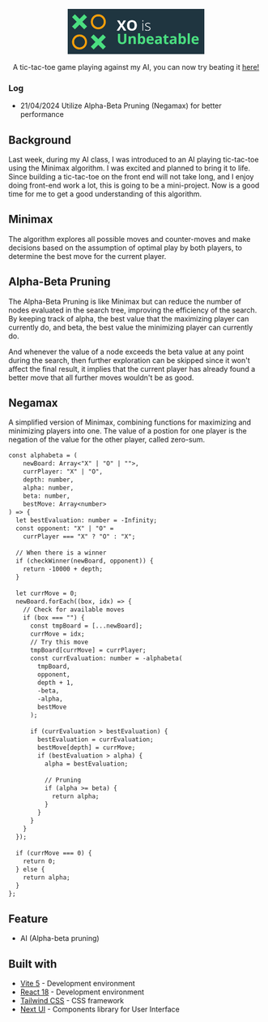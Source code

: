 <p align="center">
  <a href="https://photkosee.github.io/xo-is-unbeatable/">
    <img width="270" src="./public/images/logo.png">
  </a>
</p>
<p align="center">
A tic-tac-toe game playing against my AI, you can now try beating it <a href="https://photkosee.github.io/xo-is-unbeatable/">here!</a>
</p>

### Log

- 21/04/2024 Utilize Alpha-Beta Pruning (Negamax) for better performance

## Background

Last week, during my AI class, I was introduced to an AI playing tic-tac-toe using the Minimax algorithm. I was excited and planned to bring it to life. Since building a tic-tac-toe on the front end will not take long, and I enjoy doing front-end work a lot, this is going to be a mini-project. Now is a good time for me to get a good understanding of this algorithm.

## Minimax

The algorithm explores all possible moves and counter-moves and make decisions based on the assumption of optimal play by both players, to determine the best move for the current player.

## Alpha-Beta Pruning

The Alpha-Beta Pruning is like Minimax but can reduce the number of nodes evaluated in the search tree, improving the efficiency of the search. By keeping track of alpha, the best value that the maximizing player can currently do, and beta, the best value the minimizing player can currently do.

And whenever the value of a node exceeds the beta value at any point during the search, then further exploration can be skipped since it won't affect the final result, it implies that the current player has already found a better move that all further moves wouldn't be as good.

## Negamax

A simplified version of Minimax, combining functions for maximizing and minimizing players into one. The value of a postion for one player is the negation of the value for the other player, called zero-sum.

```
const alphabeta = (
    newBoard: Array<"X" | "O" | "">,
    currPlayer: "X" | "O",
    depth: number,
    alpha: number,
    beta: number,
    bestMove: Array<number>
) => {
  let bestEvaluation: number = -Infinity;
  const opponent: "X" | "O" =
    currPlayer === "X" ? "O" : "X";

  // When there is a winner
  if (checkWinner(newBoard, opponent)) {
    return -10000 + depth;
  }

  let currMove = 0;
  newBoard.forEach((box, idx) => {
    // Check for available moves
    if (box === "") {
      const tmpBoard = [...newBoard];
      currMove = idx;
      // Try this move
      tmpBoard[currMove] = currPlayer;
      const currEvaluation: number = -alphabeta(
        tmpBoard,
        opponent,
        depth + 1,
        -beta,
        -alpha,
        bestMove
      );

      if (currEvaluation > bestEvaluation) {
        bestEvaluation = currEvaluation;
        bestMove[depth] = currMove;
        if (bestEvaluation > alpha) {
          alpha = bestEvaluation;

          // Pruning
          if (alpha >= beta) {
            return alpha;
          }
        }
      }
    }
  });

  if (currMove === 0) {
    return 0;
  } else {
    return alpha;
  }
};
```

## Feature

- AI (Alpha-beta pruning)

## Built with

- [Vite 5](https://vitejs.dev/) - Development environment
- [React 18](https://react.dev/) - Development environment
- [Tailwind CSS](https://tailwindcss.com/) - CSS framework
- [Next UI](https://nextui.org/) - Components library for User Interface
